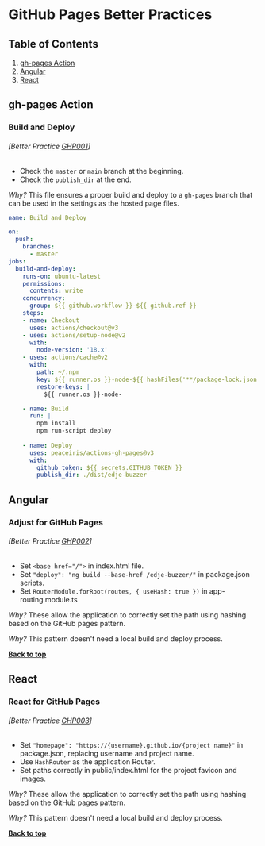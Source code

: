 # GitHub Pages Better Practices

## Table of Contents

1. [gh-pages Action](#gh-pages-action)
1. [Angular](#angular)
1. [React](#react)

## gh-pages Action

### Build and Deploy
###### [Better Practice [GHP001](#better-practice-ghp001)]

  - Check the `master` or `main` branch at the beginning.
  - Check the `publish_dir` at the end.

  *Why?* This file ensures a proper build and deploy to a `gh-pages` branch that can be used in the settings as the hosted page files.

```yml
name: Build and Deploy

on:
  push:
    branches:
      - master
jobs:
  build-and-deploy:
    runs-on: ubuntu-latest
    permissions:
      contents: write
    concurrency:
      group: ${{ github.workflow }}-${{ github.ref }}
    steps:
    - name: Checkout
      uses: actions/checkout@v3
    - uses: actions/setup-node@v2
      with:
        node-version: '18.x'
    - uses: actions/cache@v2
      with:
        path: ~/.npm
        key: ${{ runner.os }}-node-${{ hashFiles('**/package-lock.json') }}
        restore-keys: |
          ${{ runner.os }}-node-

    - name: Build
      run: |
        npm install
        npm run-script deploy
        
    - name: Deploy
      uses: peaceiris/actions-gh-pages@v3
      with:
        github_token: ${{ secrets.GITHUB_TOKEN }}
        publish_dir: ./dist/edje-buzzer
```

## Angular

### Adjust for GitHub Pages
###### [Better Practice [GHP002](#better-practice-ghp002)]

  - Set `<base href="/">` in index.html file.
  - Set `"deploy": "ng build --base-href /edje-buzzer/"` in package.json scripts.
  - Set `RouterModule.forRoot(routes, { useHash: true })` in app-routing.module.ts

  *Why?* These allow the application to correctly set the path using hashing based on the GitHub pages pattern.

  *Why?* This pattern doesn't need a local build and deploy process.

**[Back to top](#table-of-contents)**

## React

### React for GitHub Pages
###### [Better Practice [GHP003](#better-practice-ghp003)]

  - Set `"homepage": "https://{username}.github.io/{project name}"` in package.json, replacing username and project name.
  - Use `HashRouter` as the application Router.
  - Set paths correctly in public/index.html for the project favicon and images.

  *Why?* These allow the application to correctly set the path using hashing based on the GitHub pages pattern.
  
  *Why?* This pattern doesn't need a local build and deploy process.

**[Back to top](#table-of-contents)**